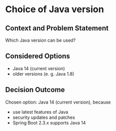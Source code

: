 # Choice of Java version 

## Context and Problem Statement
Which Java version can be used?

## Considered Options

* Java 14 (current version)
* older versions (e. g. Java 1.8)

## Decision Outcome

Chosen option: Java 14 (current version), because 

* use latest features of Java 
* security updates and patches
* Spring Boot 2.3.x supports Java 14   
